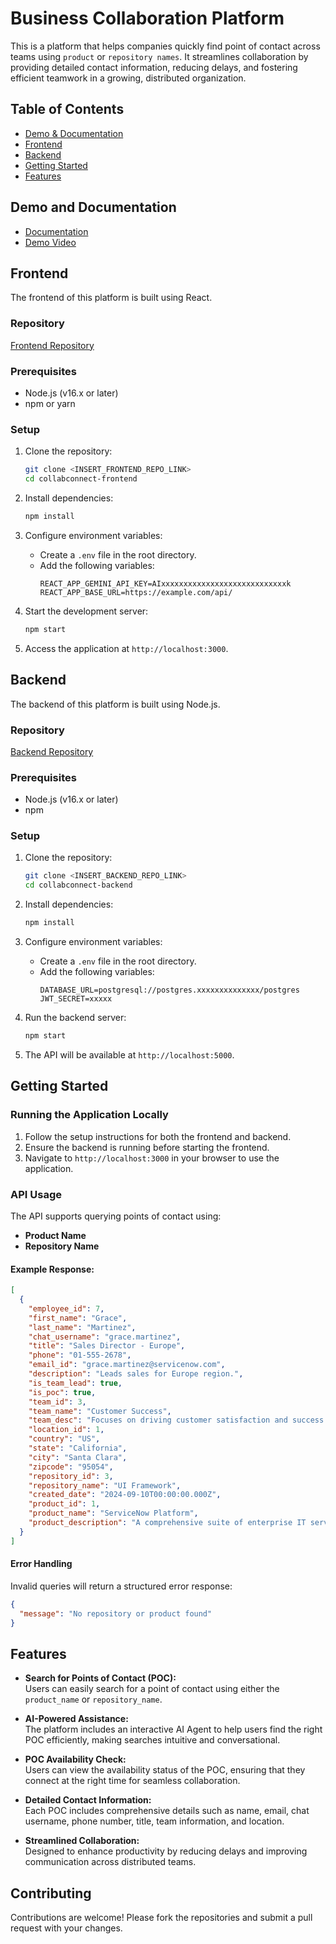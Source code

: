 # Business Collaboration Platform  

This is a platform that helps companies quickly find point of contact across teams using `product` or `repository names`. It streamlines collaboration by providing detailed contact information, reducing delays, and fostering efficient teamwork in a growing, distributed organization.

## Table of Contents  
- [Demo & Documentation](#demo-and-documentation) 
- [Frontend](#frontend)  
- [Backend](#backend)  
- [Getting Started](#getting-started)  
- [Features](#features) 


## Demo and Documentation

- [Documentation](https://documenter.getpostman.com/view/19308263/2sAYBPnF2Q)
- [Demo Video](https://drive.google.com/drive/folders/1rSpiJ5yflS7NoVa8KpWBDrW8AxjvjMbF?usp=sharing)


## Frontend  
The frontend of this platform is built using React.  

### Repository  
[Frontend Repository](https://github.com/kparekh21/poc-contact-app)  

### Prerequisites  
- Node.js (v16.x or later)  
- npm or yarn  

### Setup  
1. Clone the repository:  
   ```bash  
   git clone <INSERT_FRONTEND_REPO_LINK>  
   cd collabconnect-frontend  
   ```  

2. Install dependencies:  
   ```bash  
   npm install  
   ```  

3. Configure environment variables:  
   - Create a `.env` file in the root directory.  
   - Add the following variables:  
     ```env  
     REACT_APP_GEMINI_API_KEY=AIxxxxxxxxxxxxxxxxxxxxxxxxxxxxk
     REACT_APP_BASE_URL=https://example.com/api/ 
     ```  

4. Start the development server:  
   ```bash  
   npm start  
   ```  

5. Access the application at `http://localhost:3000`.  

## Backend  
The backend of this platform is built using Node.js.  

### Repository  
[Backend Repository](https://github.com/nisarg0606/CollabConnect)  

### Prerequisites  
- Node.js (v16.x or later)  
- npm  

### Setup  
1. Clone the repository:  
   ```bash  
   git clone <INSERT_BACKEND_REPO_LINK>  
   cd collabconnect-backend  
   ```  

2. Install dependencies:  
   ```bash  
   npm install  
   ```  

3. Configure environment variables:  
   - Create a `.env` file in the root directory.  
   - Add the following variables:  
     ```env  
     DATABASE_URL=postgresql://postgres.xxxxxxxxxxxxxx/postgres
     JWT_SECRET=xxxxx
     ```  

4. Run the backend server:  
   ```bash  
   npm start  
   ```  

5. The API will be available at `http://localhost:5000`.  

## Getting Started  

### Running the Application Locally  
1. Follow the setup instructions for both the frontend and backend.  
2. Ensure the backend is running before starting the frontend.  
3. Navigate to `http://localhost:3000` in your browser to use the application.  

### API Usage  
The API supports querying points of contact using:  
- **Product Name**  
- **Repository Name**  

#### Example Response:  
```json  
[
  {
    "employee_id": 7,
    "first_name": "Grace",
    "last_name": "Martinez",
    "chat_username": "grace.martinez",
    "title": "Sales Director - Europe",
    "phone": "01-555-2678",
    "email_id": "grace.martinez@servicenow.com",
    "description": "Leads sales for Europe region.",
    "is_team_lead": true,
    "is_poc": true,
    "team_id": 3,
    "team_name": "Customer Success",
    "team_desc": "Focuses on driving customer satisfaction and success.",
    "location_id": 1,
    "country": "US",
    "state": "California",
    "city": "Santa Clara",
    "zipcode": "95054",
    "repository_id": 3,
    "repository_name": "UI Framework",
    "created_date": "2024-09-10T00:00:00.000Z",
    "product_id": 1,
    "product_name": "ServiceNow Platform",
    "product_description": "A comprehensive suite of enterprise IT service management solutions that enable businesses to automate and streamline workflows."
  }
]
```  

#### Error Handling  
Invalid queries will return a structured error response:  
```json  
{
  "message": "No repository or product found"
} 
```  

## Features  

- **Search for Points of Contact (POC):**  
  Users can easily search for a point of contact using either the `product_name` or `repository_name`.  

- **AI-Powered Assistance:**  
  The platform includes an interactive AI Agent to help users find the right POC efficiently, making searches intuitive and conversational.  

- **POC Availability Check:**  
  Users can view the availability status of the POC, ensuring that they connect at the right time for seamless collaboration.  

- **Detailed Contact Information:**  
  Each POC includes comprehensive details such as name, email, chat username, phone number, title, team information, and location.  

- **Streamlined Collaboration:**  
  Designed to enhance productivity by reducing delays and improving communication across distributed teams.  


## Contributing  
Contributions are welcome! Please fork the repositories and submit a pull request with your changes.  

